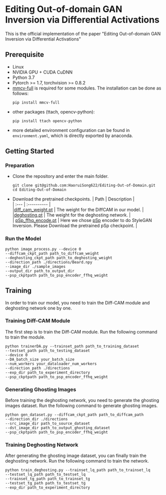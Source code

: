 # Editing Out-of-domain GAN Inversion via Differential Activations

This is the official implementation of the paper "Editing Out-of-domain GAN Inversion via Differential Activations"

## Prerequisite
+ Linux
+ NVIDIA GPU + CUDA CuDNN
+ Python 3.7
+ Pytorch >= 1.7, torchvision >= 0.8.2
+ [mmcv-full](https://github.com/open-mmlab/mmcv) is required for some modules. The installation can be done as follows:
  ```
  pip install mmcv-full
  ```
+ other packages (ttach, opencv-python):
  ```
  pip install ttach opencv-python
  ```
+ more detailed environment configuration can be found in `environment.yaml`, which is directly exported by anaconda.

## Getting Started

### Preparation
+ Clone the repository and enter the main folder.
  ```
  git clone git@github.com:HaoruiSong622/Editing-Out-of-Domain.git
  cd Editing-Out-of-Domain
  ```
+ Download the pretrained checkpoints.
  | Path | Description |  
  | :--- | :---------- |  
  |[diff_cam_weight.pt](https://drive.google.com/file/d/10d4QL4BRNvY-AyxMQhHsnoQ7vZz0Q_Zh/view?usp=sharing)  | The weight for the DiffCAM in our model. |  
  |[deghosting.pt](https://drive.google.com/file/d/1gfb1M8mFl4GlEiQsGDWjJRQ5zetrVbi0/view?usp=sharing)  | The weight for the deghosting network.  |  
  | [pSp_ffhq_encode.pt](https://drive.google.com/file/d/1bMTNWkh5LArlaWSc_wa8VKyq2V42T2z0/view?usp=sharing) | Here we chose [pSp](https://github.com/eladrich/pixel2style2pixel) encoder to do StyleGAN Inversion. Please Download the pretrained pSp checkpoint. |

### Run the Model
```commandline
python image_process.py --device 0
--diffcam_ckpt_path path_to_diffcam_weight
--deghosting_ckpt_path path_to_deghosting_weight
--direction_path ./directions/Beard.npy
--image_dir ./sample_images
--output_dir path_to_output_dir
--psp_ckptpath path_to_psp_encoder_ffhq_weight
```

## Training
In order to train our model, you need to train the Diff-CAM module and 
deghosting network one by one. 
### Training Diff-CAM Module
The first step is to train the Diff-CAM module. Run the following command 
to train the module.
```commandline
python trainerDA.py --trainset_path path_to_training_dataset
--testset_path path_to_testing_dataset
--device 0
--DA_batch_size your_batch_size
--num_workers your_dataloader_num_workers
--direction_path ./directions
--exp_dir path_to_experiment_directory
--psp_ckptpath path_to_psp_encoder_ffhq_weight
```

### Generating Ghosting Images
Before training the deghosting network, you need to generate the ghosting 
images dataset. Run the following command to generate ghosting images.
```commandline
python gen_dataset.py --diffcam_ckpt_path path_to_diffcam_path
--direction_dir ./directions
--src_image_dir path_to_source_dataset
--dst_image_dir path_to_output_ghosting_dataset
--psp_ckptpath path_to_psp_encoder_ffhq_weight
```

### Training Deghosting Network
After generating the ghosting image dataset, you can finally train the 
deghosting network. Run the following command to train the network.
```commandline
python train_deghosting.py --trainset_lq_path path_to_trainset_lq
--testset_lq_path path_to_testset_lq
--trainset_tg_path path_to_trainset_tg
--testset_tg_path path_to_testset_tg
--exp_dir path_to_experiment_directory
```